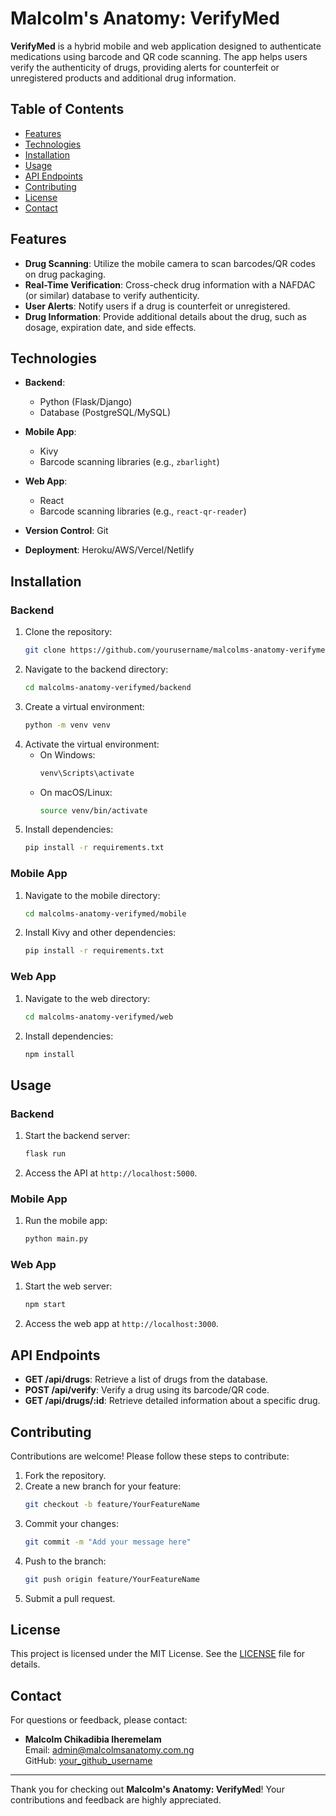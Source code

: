 # Malcolm's Anatomy: VerifyMed

**VerifyMed** is a hybrid mobile and web application designed to authenticate medications using barcode and QR code scanning. The app helps users verify the authenticity of drugs, providing alerts for counterfeit or unregistered products and additional drug information.

## Table of Contents

- [Features](#features)
- [Technologies](#technologies)
- [Installation](#installation)
- [Usage](#usage)
- [API Endpoints](#api-endpoints)
- [Contributing](#contributing)
- [License](#license)
- [Contact](#contact)

## Features

- **Drug Scanning**: Utilize the mobile camera to scan barcodes/QR codes on drug packaging.
- **Real-Time Verification**: Cross-check drug information with a NAFDAC (or similar) database to verify authenticity.
- **User Alerts**: Notify users if a drug is counterfeit or unregistered.
- **Drug Information**: Provide additional details about the drug, such as dosage, expiration date, and side effects.

## Technologies

- **Backend**: 
  - Python (Flask/Django)
  - Database (PostgreSQL/MySQL)
    
- **Mobile App**: 
  - Kivy
  - Barcode scanning libraries (e.g., `zbarlight`)
    
- **Web App**: 
  - React
  - Barcode scanning libraries (e.g., `react-qr-reader`)
    
- **Version Control**: Git
  
- **Deployment**: Heroku/AWS/Vercel/Netlify

## Installation

### Backend

1. Clone the repository:
   ```bash
   git clone https://github.com/yourusername/malcolms-anatomy-verifymed.git
   ```
2. Navigate to the backend directory:
   ```bash
   cd malcolms-anatomy-verifymed/backend
   ```
3. Create a virtual environment:
   ```bash
   python -m venv venv
   ```
4. Activate the virtual environment:
   - On Windows:
     ```bash
     venv\Scripts\activate
     ```
   - On macOS/Linux:
     ```bash
     source venv/bin/activate
     ```
5. Install dependencies:
   ```bash
   pip install -r requirements.txt
   ```

### Mobile App

1. Navigate to the mobile directory:
   ```bash
   cd malcolms-anatomy-verifymed/mobile
   ```
2. Install Kivy and other dependencies:
   ```bash
   pip install -r requirements.txt
   ```

### Web App

1. Navigate to the web directory:
   ```bash
   cd malcolms-anatomy-verifymed/web
   ```
2. Install dependencies:
   ```bash
   npm install
   ```

## Usage

### Backend

1. Start the backend server:
   ```bash
   flask run
   ```
2. Access the API at `http://localhost:5000`.

### Mobile App

1. Run the mobile app:
   ```bash
   python main.py
   ```

### Web App

1. Start the web server:
   ```bash
   npm start
   ```
2. Access the web app at `http://localhost:3000`.

## API Endpoints

- **GET /api/drugs**: Retrieve a list of drugs from the database.
- **POST /api/verify**: Verify a drug using its barcode/QR code.
- **GET /api/drugs/:id**: Retrieve detailed information about a specific drug.

## Contributing

Contributions are welcome! Please follow these steps to contribute:

1. Fork the repository.
2. Create a new branch for your feature:
   ```bash
   git checkout -b feature/YourFeatureName
   ```
3. Commit your changes:
   ```bash
   git commit -m "Add your message here"
   ```
4. Push to the branch:
   ```bash
   git push origin feature/YourFeatureName
   ```
5. Submit a pull request.

## License

This project is licensed under the MIT License. See the [LICENSE](LICENSE) file for details.

## Contact

For questions or feedback, please contact:

- **Malcolm Chikadibia Iheremelam**  
  Email: [admin@malcolmsanatomy.com.ng](mailto:admin@malcolmsanatomy.com.ng)  
  GitHub: [your_github_username](https://github.com/malcolms-anatomy)

---

Thank you for checking out **Malcolm's Anatomy: VerifyMed**! Your contributions and feedback are highly appreciated.
```
